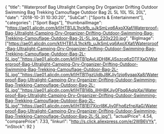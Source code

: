 {
	"title": "Waterproof Bag Ultralight Camping Dry Organizer Drifting Outdoor Swimming Bag Trekking Camouflage Outdoor Bag 2L 5L 10L 15L 20L",
	"date": "2018-10-31 10:30:20",
	"SubCat": ["Sports & Entertainment"],
	"categories": ["Sport Bags"],
	"thumbnailImage": "https://ae01.alicdn.com/kf/HTB1JL1hckfb_uJkSmLyq6AxoXXaf/Waterproof-Bag-Ultralight-Camping-Dry-Organizer-Drifting-Outdoor-Swimming-Bag-Trekking-Camouflage-Outdoor-Bag-2L-5L.jpg_220x220.jpg",
	"BigImage": ["https://ae01.alicdn.com/kf/HTB1JL1hckfb_uJkSmLyq6AxoXXaf/Waterproof-Bag-Ultralight-Camping-Dry-Organizer-Drifting-Outdoor-Swimming-Bag-Trekking-Camouflage-Outdoor-Bag-2L-5L.jpg","https://ae01.alicdn.com/kf/HTB1pAvLilDH8KJjSszcq6zDTFXaO/Waterproof-Bag-Ultralight-Camping-Dry-Organizer-Drifting-Outdoor-Swimming-Bag-Trekking-Camouflage-Outdoor-Bag-2L-5L.jpg","https://ae01.alicdn.com/kf/HTB11gzUidbJ8KJjy1zjq6yqapXa8/Waterproof-Bag-Ultralight-Camping-Dry-Organizer-Drifting-Outdoor-Swimming-Bag-Trekking-Camouflage-Outdoor-Bag-2L-5L.jpg","https://ae01.alicdn.com/kf/HTB1i6b_ilHH8KJjy0Fbq6AqlpXaj/Waterproof-Bag-Ultralight-Camping-Dry-Organizer-Drifting-Outdoor-Swimming-Bag-Trekking-Camouflage-Outdoor-Bag-2L-5L.jpg","https://ae01.alicdn.com/kf/HTB1El7XicrI8KJjy0Fhq6zfnpXaG/Waterproof-Bag-Ultralight-Camping-Dry-Organizer-Drifting-Outdoor-Swimming-Bag-Trekking-Camouflage-Outdoor-Bag-2L-5L.jpg"],
	"actualPrice": 4.54,
	"comparePrice": 7.33,
	"linkurl": "http://s.click.aliexpress.com/e/2WB6VYk",
	"inStock": 92
}
